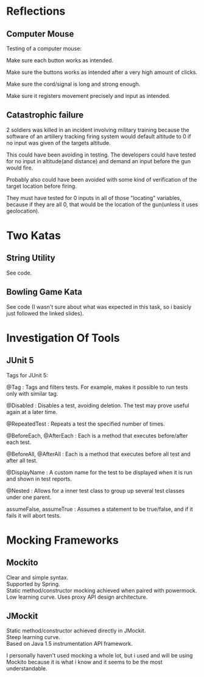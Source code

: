 # Reflections

## Computer Mouse

Testing of a computer mouse:

Make sure each button works as intended.  

Make sure the buttons works as intended after a very high amount of clicks.

Make sure the cord/signal is long and strong enough.

Make sure it registers movement precisely and input as intended.

## Catastrophic failure

2 soldiers was killed in an incident involving military training because the software 
of an artillery tracking firing system would default altitude to 0 if no input was given of the
targets altitude.

This could have been avoiding in testing. The developers could have tested for no input 
in altitude(and distance) and demand an input before the gun would fire.

Probably also could have been avoided with some kind of verification of the target location before firing.

They must have tested for 0 inputs in all of those "locating" variables, because if they
are all 0, that would be the location of the gun(unless it uses geolocation).

# Two Katas

## String Utility

See code.  

## Bowling Game Kata

See code (I wasn't sure about what was expected in this task, so i basicly just followed the linked slides).

# Investigation Of Tools

## JUnit 5
Tags for JUnit 5:

@Tag : Tags and filters tests. For example, makes it possible to run tests only with similar tag. 

@Disabled : Disables a test, avoiding deletion. The test may prove useful again at a later time.  

@RepeatedTest : Repeats a test the specified number of times.  

@BeforeEach, @AfterEach : Each is a method that executes before/after each test.  

@BeforeAll, @AfterAll : Each is a method that executes before all test and after all test. 

@DisplayName : A custom name for the test to be displayed when it is run and shown in test reports. 

@Nested : Allows for a inner test class to group up several test classes under one parent. 

assumeFalse, assumeTrue : Assumes a statement to be true/false, and if it fails it will abort tests.

# Mocking Frameworks

## Mockito
Clear and simple syntax.  
Supported by Spring.  
Static method/constructor mocking achieved when paired with powermock.  
Low learning curve. 
Uses proxy API design architecture. 

## JMockit
Static method/constructor achieved directly in JMockit.  
Steep learning curve.  
Based on Java 1.5 instrumentation API framework.

I personally haven't used mocking a whole lot, but i used and will be using Mockito because it is what
i know and it seems to be the most understandable.  

